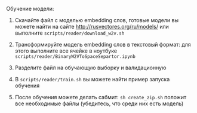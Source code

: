 Обучение модели:

1. Скачайте файл с моделью embedding слов, готовые модели вы можете найти на сайте http://rusvectores.org/ru/models/ или выполните `scripts/reader/download_w2v.sh`

2. Трансформируйте модель embedding слов в текстовый формат: для этого выполните все ячейке в ноутбуке `scripts/reader/BinaryW2VToSpaceSepartor.ipynb`

3. Разделите файл на обучающую выборку и валидационную

4. В `scripts/reader/train.sh` вы можете найти пример запуска обучения

5. После обучения можете делать сабмит: `sh create_zip.sh` положит все необходимые файлы (убедитесь, что среди них есть модель)
